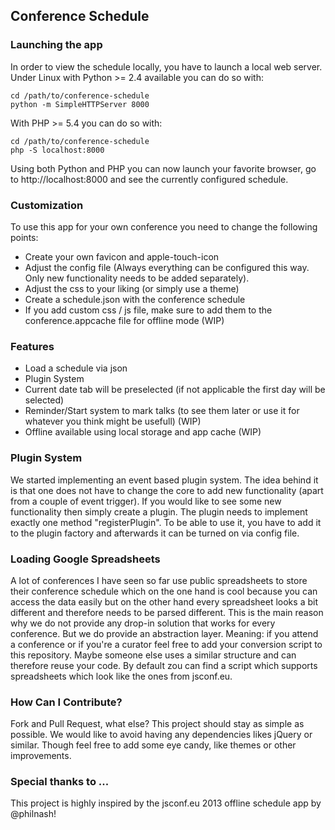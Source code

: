 ## Conference Schedule

### Launching the app
In order to view the schedule locally, you have to launch a local web server.
Under Linux with Python >= 2.4 available you can do so with:

```
cd /path/to/conference-schedule
python -m SimpleHTTPServer 8000
```

With PHP >= 5.4 you can do so with:

```
cd /path/to/conference-schedule
php -S localhost:8000
```

Using both Python and PHP you can now launch your favorite browser, go to http://localhost:8000 and see the currently configured schedule.

### Customization
To use this app for your own conference you need to change the following points:

* Create your own favicon and apple-touch-icon
* Adjust the config file (Always everything can be configured this way. Only new functionality needs to be added separately).
* Adjust the css to your liking (or simply use a theme)
* Create a schedule.json with the conference schedule
* If you add custom css / js file, make sure to add them to the conference.appcache file for offline mode (WIP)

### Features
* Load a schedule via json
* Plugin System
* Current date tab will be preselected (if not applicable the first day will be selected)
* Reminder/Start system to mark talks (to see them later or use it for whatever you think might be usefull) (WIP)
* Offline available using local storage and app cache (WIP)

### Plugin System
We started implementing an event based plugin system. The idea behind it is that one does not have to change the core to add new functionality (apart from a couple of event trigger).
If you would like to see some new functionality then simply create a plugin. The plugin needs to implement exactly one method "registerPlugin". To be able to use it, you have to add it to the plugin factory and afterwards it can be turned on via config file.

### Loading Google Spreadsheets
A lot of conferences I have seen so far use public spreadsheets to store their conference schedule which on the one hand is cool because you can access the data easily but on the other hand every spreadsheet looks a bit different and therefore needs to be parsed different.
This is the main reason why we do not provide any drop-in solution that works for every conference. But we do provide an abstraction layer.
Meaning: if you attend a conference or if you're a curator feel free to add your conversion script to this repository. Maybe someone else uses a similar structure and can therefore reuse your code. By default zou can find a script which supports spreadsheets which look like the ones from jsconf.eu.

### How Can I Contribute?
Fork and Pull Request, what else?
This project should stay as simple as possible. We would like to avoid having any dependencies likes jQuery or similar.
Though feel free to add some eye candy, like themes or other improvements.

### Special thanks to ...
This project is highly inspired by the jsconf.eu 2013 offline schedule app by @philnash!
